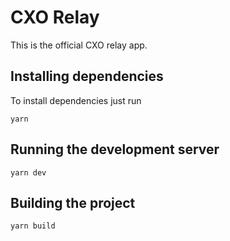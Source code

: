 # CXO Relay

This is the official CXO relay app.

## Installing dependencies

To install dependencies just run

```
yarn
```

## Running the development server

```
yarn dev
```

## Building the project

```
yarn build
```
